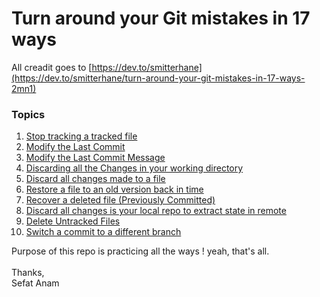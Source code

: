 # Turn around your Git mistakes in 17 ways

All creadit goes to [https://dev.to/smitterhane](https://dev.to/smitterhane/turn-around-your-git-mistakes-in-17-ways-2mn1)

### Topics
 1. [Stop tracking a tracked file](./topics/1.Stop%20tracking%20a%20tracked%20file.md)
 2. [Modify the Last Commit](./topics/2.Modify%20the%20Last%20Commit.md)
 3. [Modify the Last Commit Message](./topics/3.Modify%20the%20Last%20Commit%20Message.md)
 4. [Discarding all the Changes in your working directory](./topics/4.%20Discarding%20all%20Changes%20in%20your%20working%20directory.md)
 5. [Discard all changes made to a file](./topics/5.%20Discard%20all%20changes%20made%20to%20a%20file.md)
 6. [Restore a file to an old version back in time](./topics/6.%20Restore%20a%20file%20to%20an%20old%20version%20back%20in%20time.md)
 7. [Recover a deleted file (Previously Committed)](./topics/7.%20Recover%20a%20deleted%20file(previously%20committed).md)
 8. [Discard all changes is your local repo to extract state in remote](./topics/8.%20Discard%20all%20changes%20in%20your%20local%20repo%20to%20exact%20state%20in%20remote.md)
 9. [Delete Untracked Files](./topics/9.%20Delete%20Untracked%20Files.md)
 10. [Switch a commit to a different branch](./topics/10.%20Switch%20a%20commit%20to%20a%20different%20branch.md)


Purpose of this repo is practicing all the ways ! yeah, that's all.
<br>
<br>
Thanks,<br>
Sefat Anam 